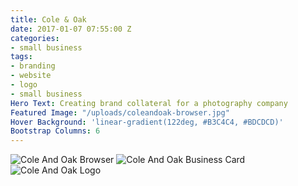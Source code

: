 ```yaml
---
title: Cole & Oak
date: 2017-01-07 07:55:00 Z
categories:
- small business
tags:
- branding
- website
- logo
- small business
Hero Text: Creating brand collateral for a photography company
Featured Image: "/uploads/coleandoak-browser.jpg"
Hover Background: 'linear-gradient(122deg, #B3C4C4, #BDCDCD)'
Bootstrap Columns: 6
---
```


![Cole And Oak Browser](/uploads/coleandoak-browser.jpg)
![Cole And Oak Business Card](/uploads/coleandoak-business-card-wide.jpg)
![Cole And Oak Logo](/uploads/coleandoak-logo.jpg)
